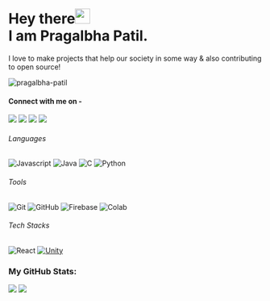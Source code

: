 # Hey there<img src="https://github.com/sharur7/sharur7-profile-readme/blob/master/wave.gif" width="30px"><br>I am Pragalbha Patil.
I love to make projects that help our society in some way & also contributing to open source! <br>

<p align="left"> <img src="https://komarev.com/ghpvc/?username=pragalbha-patil" alt="pragalbha-patil" /> </p> 

#### Connect with me on - 
[<img src="https://img.shields.io/badge/twitter-%231DA1F2.svg?&style=for-the-badge&logo=twitter&logoColor=white" />](https://twitter.com/pragalbha77) 
[<img src="https://img.shields.io/badge/linkedin-%230077B5.svg?&style=for-the-badge&logo=linkedin&logoColor=white" />](https://www.linkedin.com/in/pragalbha-patil-610541172/) 
[<img src = "https://img.shields.io/badge/instagram-%23EE157B.svg?&style=for-the-badge&logo=instagram&logoColor=white">](https://www.instagram.com/psp.jpg/)
[<img src ="https://img.shields.io/badge/Gmail-%23E4405F.svg?&style=for-the-badge&logo=gmail&logoColor=white">](mailto:contact.pragalbha77@gmail.com)

###### Languages
![Javascript](https://img.shields.io/badge/-Javascript-black?style=flat-square&logo=Javascript)
![Java](https://img.shields.io/badge/-Java-black?style=flat-square&logo=java)
![C](https://img.shields.io/badge/-C-00599C?style=flat-square&logo=c)
![Python](https://img.shields.io/badge/-Python-black?style=flat-square&logo=Python)

###### Tools
![Git](https://img.shields.io/badge/-Git-black?style=flat-square&logo=git)
![GitHub](https://img.shields.io/badge/-GitHub-181717?style=flat-square&logo=github)
![Firebase](https://img.shields.io/badge/-Firebase-181717?style=flat-square&logo=firebase)
![Colab](https://img.shields.io/badge/-Colab-181717?style=flat-square&logo=google_colab)

###### Tech Stacks

![React](https://img.shields.io/badge/-React-black?style=flat-square&logo=react)
[![Unity](https://img.shields.io/badge/Unity-57b9d3.svg?style=flat&logo=unity)](https://unity3d.com)

### My GitHub Stats:
<p>
    <img src="https://github-readme-stats.vercel.app/api?username=pragalbha-patil&show_icons=true&theme=tokyonight&line_height=40">
    <img src="https://github-readme-stats.vercel.app/api/top-langs/?username=pragalbha-patil&theme=tokyonight">
</p>
